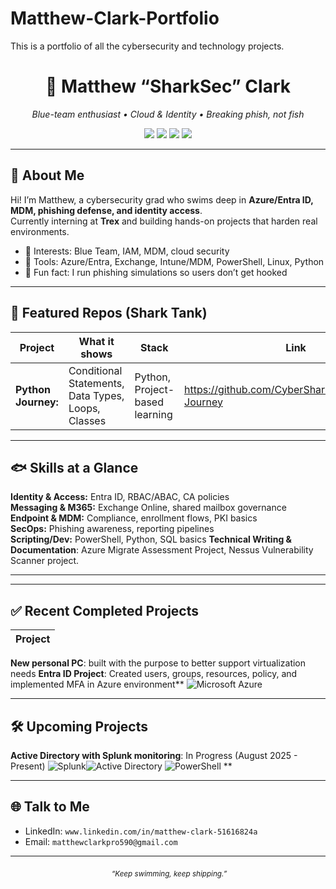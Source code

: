 # Matthew-Clark-Portfolio
This is a portfolio of all the cybersecurity and technology projects.
<!-- Profile README: .github/profile/README.md or root README if this is your portfolio repo -->

<h1 align="center">🦈 Matthew “SharkSec” Clark</h1>
<p align="center">
  <em>Blue-team enthusiast • Cloud & Identity • Breaking phish, not fish</em>
</p>

<p align="center">
  <!-- Badges (swap usernames/links) -->
  <a href="https://www.linkedin.com/in/YOUR-LINKEDIN/"><img src="https://img.shields.io/badge/LinkedIn-0A66C2?logo=linkedin&logoColor=white"></a>
  <a href="https://github.com/CyberSharkMan25"><img src="https://img.shields.io/badge/GitHub-181717?logo=github&logoColor=white"></a>
  <a href="mailto:YOUREMAIL@example.com"><img src="https://img.shields.io/badge/Email-0078D4?logo=microsoftoutlook&logoColor=white"></a>
  <img src="https://img.shields.io/badge/Security%2B-Studying-informational">
</p>

---

## 🌊 About Me
Hi! I’m Matthew, a cybersecurity grad who swims deep in **Azure/Entra ID, MDM, phishing defense, and identity access**.  
Currently interning at **Trex** and building hands-on projects that harden real environments.

- 🔐 Interests: Blue Team, IAM, MDM, cloud security
- 🧰 Tools: Azure/Entra, Exchange, Intune/MDM, PowerShell, Linux, Python
- 🎣 Fun fact: I run phishing simulations so users don’t get hooked

---

## 🦈 Featured Repos (Shark Tank)
| Project | What it shows | Stack | Link |
|---|---|---|---|
| **Python Journey:** | Conditional Statements, Data Types, Loops, Classes | Python, Project-based learning | https://github.com/CyberSharkMan25/Python-Journey |


---

## 🐟 Skills at a Glance
**Identity & Access:** Entra ID, RBAC/ABAC, CA policies  
**Messaging & M365:** Exchange Online, shared mailbox governance  
**Endpoint & MDM:** Compliance, enrollment flows, PKI basics  
**SecOps:** Phishing awareness, reporting pipelines  
**Scripting/Dev:** PowerShell, Python, SQL basics
**Technical Writing & Documentation**: Azure Migrate Assessment Project, Nessus Vulnerability Scanner project.

---

---
## ✅ Recent Completed Projects 
| Project |
|---|
**New personal PC**: built with the purpose to better support virtualization needs 
**Entra ID Project**: Created users, groups, resources, policy, and implemented MFA in Azure environment** ![Microsoft Azure](https://img.shields.io/badge/Microsoft%20Azure-0078D4?logo=microsoftazure&logoColor=white)




---

## 🛠️ Upcoming Projects
**Active Directory with Splunk monitoring**: In Progress (August 2025 - Present)
![Splunk](https://img.shields.io/badge/-Splunk-000?logo=splunk&logoColor=white)![Active Directory](https://img.shields.io/badge/-Active%20Directory-003366?logo=windows&logoColor=white)
![PowerShell](https://img.shields.io/badge/-PowerShell-012456?logo=powershell&logoColor=white)
**

---

## 🌐 Talk to Me
- LinkedIn: `www.linkedin.com/in/matthew-clark-51616824a`  
- Email: `matthewclarkpro590@gmail.com`

---

<p align="center">
  <img alt="shark divider" src="https://raw.githubusercontent.com/tonsky/FiraCode/master/extras/logo.svg" width="0">
  <sub><em>“Keep swimming, keep shipping.”</em></sub>
</p>
